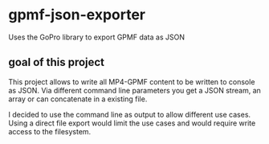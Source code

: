 # gpmf-json-exporter
Uses the GoPro library to export GPMF data as JSON

## goal of this project
This project allows to write all MP4-GPMF content to be written to console as JSON. Via
different command line parameters you get a JSON stream, an array or can concatenate in
a existing file. 

I decided to use the command line as output to allow different use cases. Using a direct
file export would limit the use cases and would require write access to the filesystem.
